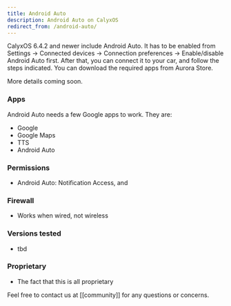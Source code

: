 ```yaml
---
title: Android Auto
description: Android Auto on CalyxOS
redirect_from: /android-auto/
---
```


CalyxOS 6.4.2 and newer include Android Auto. It has to be enabled from Settings -> Connected devices -> Connection preferences -> Enable/disable Android Auto first. After that, you can connect it to your car, and follow the steps indicated. You can download the required apps from Aurora Store.

More details coming soon.

### Apps
Android Auto needs a few Google apps to work. They are:
* Google
* Google Maps
* TTS
* Android Auto
### Permissions
* Android Auto: Notification Access, and
### Firewall
* Works when wired, not wireless
### Versions tested
* tbd
### Proprietary
* The fact that this is all proprietary

Feel free to contact us at [[community]] for any questions or concerns.
